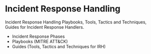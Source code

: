 # Incident Response Handling
Incident Response Handling Playbooks, Tools, Tactics and Techniques, Guides for Incident Response Handlers.

- Incident Response Phases
- Playbooks (MITRE ATT&CK)
- Guides (Tools, Tactics and Techniques for IRH)